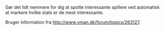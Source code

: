 Gør det lidt nemmere for dig at spotte interessante spillere ved automatisk at markere hvilke stats er de mest interessante.

Bruger information fra http://www.vman.dk/forum/topics/263127.
